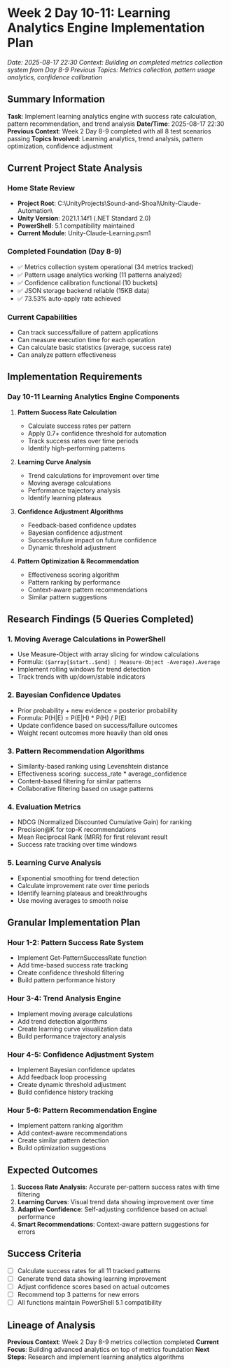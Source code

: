 # Week 2 Day 10-11: Learning Analytics Engine Implementation Plan
*Date: 2025-08-17 22:30*
*Context: Building on completed metrics collection system from Day 8-9*
*Previous Topics: Metrics collection, pattern usage analytics, confidence calibration*

## Summary Information

**Task**: Implement learning analytics engine with success rate calculation, pattern recommendation, and trend analysis
**Date/Time**: 2025-08-17 22:30
**Previous Context**: Week 2 Day 8-9 completed with all 8 test scenarios passing
**Topics Involved**: Learning analytics, trend analysis, pattern optimization, confidence adjustment

## Current Project State Analysis

### Home State Review
- **Project Root**: C:\UnityProjects\Sound-and-Shoal\Unity-Claude-Automation\
- **Unity Version**: 2021.1.14f1 (.NET Standard 2.0)
- **PowerShell**: 5.1 compatibility maintained
- **Current Module**: Unity-Claude-Learning.psm1

### Completed Foundation (Day 8-9)
- ✅ Metrics collection system operational (34 metrics tracked)
- ✅ Pattern usage analytics working (11 patterns analyzed)
- ✅ Confidence calibration functional (10 buckets)
- ✅ JSON storage backend reliable (15KB data)
- ✅ 73.53% auto-apply rate achieved

### Current Capabilities
- Can track success/failure of pattern applications
- Can measure execution time for each operation
- Can calculate basic statistics (average, success rate)
- Can analyze pattern effectiveness

## Implementation Requirements

### Day 10-11 Learning Analytics Engine Components

1. **Pattern Success Rate Calculation**
   - Calculate success rates per pattern
   - Apply 0.7+ confidence threshold for automation
   - Track success rates over time periods
   - Identify high-performing patterns

2. **Learning Curve Analysis**
   - Trend calculations for improvement over time
   - Moving average calculations
   - Performance trajectory analysis
   - Identify learning plateaus

3. **Confidence Adjustment Algorithms**
   - Feedback-based confidence updates
   - Bayesian confidence adjustment
   - Success/failure impact on future confidence
   - Dynamic threshold adjustment

4. **Pattern Optimization & Recommendation**
   - Effectiveness scoring algorithm
   - Pattern ranking by performance
   - Context-aware pattern recommendations
   - Similar pattern suggestions

## Research Findings (5 Queries Completed)

### 1. Moving Average Calculations in PowerShell
- Use Measure-Object with array slicing for window calculations
- Formula: `($array[$start..$end] | Measure-Object -Average).Average`
- Implement rolling windows for trend detection
- Track trends with up/down/stable indicators

### 2. Bayesian Confidence Updates
- Prior probability + new evidence = posterior probability
- Formula: P(H|E) = P(E|H) * P(H) / P(E)
- Update confidence based on success/failure outcomes
- Weight recent outcomes more heavily than old ones

### 3. Pattern Recommendation Algorithms
- Similarity-based ranking using Levenshtein distance
- Effectiveness scoring: success_rate * average_confidence
- Content-based filtering for similar patterns
- Collaborative filtering based on usage patterns

### 4. Evaluation Metrics
- NDCG (Normalized Discounted Cumulative Gain) for ranking
- Precision@K for top-K recommendations
- Mean Reciprocal Rank (MRR) for first relevant result
- Success rate tracking over time windows

### 5. Learning Curve Analysis
- Exponential smoothing for trend detection
- Calculate improvement rate over time periods
- Identify learning plateaus and breakthroughs
- Use moving averages to smooth noise

## Granular Implementation Plan

### Hour 1-2: Pattern Success Rate System
- Implement Get-PatternSuccessRate function
- Add time-based success rate tracking
- Create confidence threshold filtering
- Build pattern performance history

### Hour 3-4: Trend Analysis Engine
- Implement moving average calculations
- Add trend detection algorithms
- Create learning curve visualization data
- Build performance trajectory analysis

### Hour 4-5: Confidence Adjustment System
- Implement Bayesian confidence updates
- Add feedback loop processing
- Create dynamic threshold adjustment
- Build confidence history tracking

### Hour 5-6: Pattern Recommendation Engine
- Implement pattern ranking algorithm
- Add context-aware recommendations
- Create similar pattern detection
- Build optimization suggestions

## Expected Outcomes

1. **Success Rate Analysis**: Accurate per-pattern success rates with time filtering
2. **Learning Curves**: Visual trend data showing improvement over time
3. **Adaptive Confidence**: Self-adjusting confidence based on actual performance
4. **Smart Recommendations**: Context-aware pattern suggestions for errors

## Success Criteria

- [ ] Calculate success rates for all 11 tracked patterns
- [ ] Generate trend data showing learning improvement
- [ ] Adjust confidence scores based on actual outcomes
- [ ] Recommend top 3 patterns for new errors
- [ ] All functions maintain PowerShell 5.1 compatibility

## Lineage of Analysis

**Previous Context**: Week 2 Day 8-9 metrics collection completed
**Current Focus**: Building advanced analytics on top of metrics foundation
**Next Steps**: Research and implement learning analytics algorithms